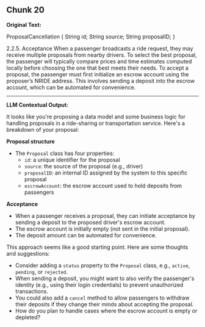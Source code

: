 ## Chunk 20

**Original Text:**

ProposalCancellation {
String id;
String source;
String proposalID;
}

2.2.5. Acceptance
When a passenger broadcasts a ride request, they may receive multiple proposals from nearby drivers. To
select the best proposal, the passenger will typically compare prices and time estimates computed locally
before choosing the one that best meets their needs. To accept a proposal, the passenger must first initialize an escrow account using the proposer’s NRIDE address. This involves sending a deposit into the escrow account, which can be automated for convenience.

---

**LLM Contextual Output:**

It looks like you're proposing a data model and some business logic for handling proposals in a ride-sharing or transportation service. Here's a breakdown of your proposal:

**Proposal structure**

* The `Proposal` class has four properties:
	+ `id`: a unique identifier for the proposal
	+ `source`: the source of the proposal (e.g., driver)
	+ `proposalID`: an internal ID assigned by the system to this specific proposal
	+ `escrowAccount`: the escrow account used to hold deposits from passengers

**Acceptance**

* When a passenger receives a proposal, they can initiate acceptance by sending a deposit to the proposed driver's escrow account.
* The escrow account is initially empty (not sent in the initial proposal).
* The deposit amount can be automated for convenience.

This approach seems like a good starting point. Here are some thoughts and suggestions:

* Consider adding a `status` property to the `Proposal` class, e.g., `active`, `pending`, or `rejected`.
* When sending a deposit, you might want to also verify the passenger's identity (e.g., using their login credentials) to prevent unauthorized transactions.
* You could also add a `cancel` method to allow passengers to withdraw their deposits if they change their minds about accepting the proposal.
* How do you plan to handle cases where the escrow account is empty or depleted?
